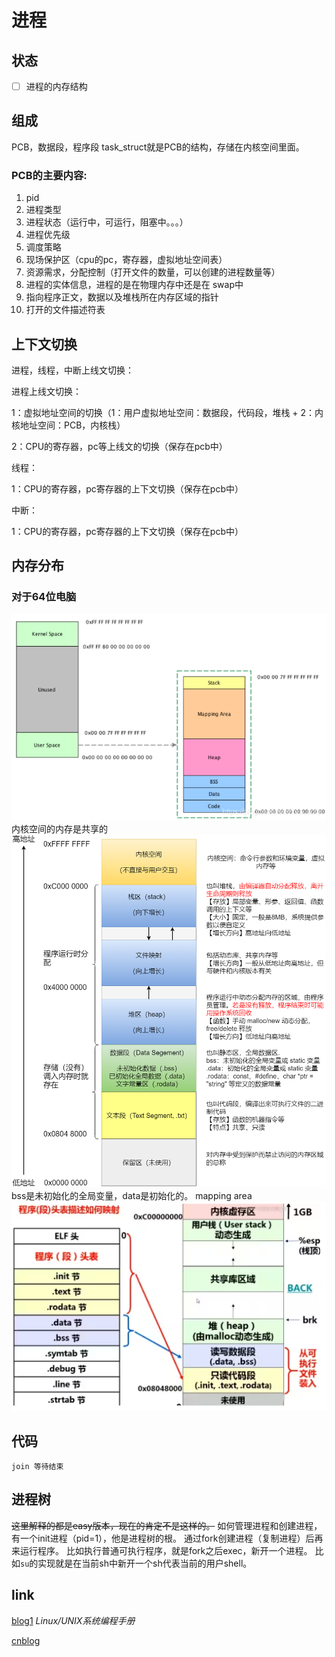 # 进程
## 状态
- [ ] 进程的内存结构
## 组成
PCB，数据段，程序段
task_struct就是PCB的结构，存储在内核空间里面。 
### PCB的主要内容:
1. pid
2. 进程类型
3. 进程状态（运行中，可运行，阻塞中。。。）
4. 进程优先级
5. 调度策略
6. 现场保护区（cpu的pc，寄存器，虚拟地址空间表）
7. 资源需求，分配控制（打开文件的数量，可以创建的进程数量等）
8. 进程的实体信息，进程的是在物理内存中还是在 swap中
9. 指向程序正文，数据以及堆栈所在内存区域的指针
10. 打开的文件描述符表
## 上下文切换
进程，线程，中断上线文切换：

进程上线文切换：

1：虚拟地址空间的切换（1：用户虚拟地址空间：数据段，代码段，堆栈 + 2：内核地址空间：PCB，内核栈）

2：CPU的寄存器，pc等上线文的切换（保存在pcb中）

线程：

1：CPU的寄存器，pc寄存器的上下文切换（保存在pcb中）

中断：

1：CPU的寄存器，pc寄存器的上下文切换（保存在pcb中）

## 内存分布
### 对于64位电脑
![alt text](img/image.png)
内核空间的内存是共享的
![alt text](img/image-1.png)
bss是未初始化的全局变量，data是初始化的。
mapping area
![alt text](img/image-2.png)
## 代码
```
join 等待结束
```

## 进程树
~~这里解释的都是easy版本，现在的肯定不是这样的。~~
如何管理进程和创建进程，有一个init进程（pid=1），他是进程树的根。
通过fork创建进程（复制进程）后再来运行程序。
比如执行普通可执行程序，就是fork之后exec，新开一个进程。
比如`su`的实现就是在当前sh中新开一个sh代表当前的用户shell。
## link
[blog1](https://www.cnblogs.com/PikapBai/p/17577466.html#4-%E8%BF%9B%E7%A8%8B%E5%86%85%E5%AD%98%E5%B8%83%E5%B1%80%E5%86%85%E5%AD%98%E5%88%86%E9%85%8D%E6%96%B9%E5%BC%8F)
*Linux/UNIX系统编程手册*

[cnblog](https://www.cnblogs.com/PikapBai/p/17577466.html#4-%E8%BF%9B%E7%A8%8B%E5%86%85%E5%AD%98%E5%B8%83%E5%B1%80%E5%86%85%E5%AD%98%E5%88%86%E9%85%8D%E6%96%B9%E5%BC%8F)
